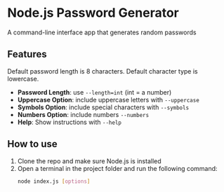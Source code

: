 # Node.js Password Generator

A command-line interface app that generates random passwords

## Features

Default password length is 8 characters. Default character type is lowercase.

- **Password Length**: use `--length=int` (int = a number)
- **Uppercase Option**: include uppercase letters with `--uppercase`
- **Symbols Option**: include special characters with `--symbols`
- **Numbers Option**: include numbers `--numbers`
- **Help**: Show instructions with `--help`

## How to use

1. Clone the repo and make sure Node.js is installed
2. Open a terminal in the project folder and run the following command:
   ```bash
   node index.js [options]
   ```

